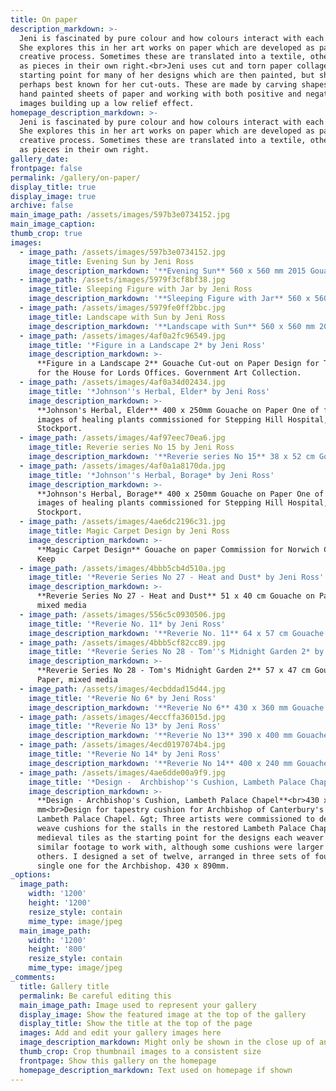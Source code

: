 ```yaml
---
title: On paper
description_markdown: >-
  Jeni is fascinated by pure colour and how colours interact with each other.
  She explores this in her art works on paper which are developed as part of the
  creative process. Sometimes these are translated into a textile, others stand
  as pieces in their own right.<br>Jeni uses cut and torn paper collages as a
  starting point for many of her designs which are then painted, but she is
  perhaps best known for her cut-outs. These are made by carving shapes into
  hand painted sheets of paper and working with both positive and negative
  images building up a low relief effect.
homepage_description_markdown: >-
  Jeni is fascinated by pure colour and how colours interact with each other.
  She explores this in her art works on paper which are developed as part of the
  creative process. Sometimes these are translated into a textile, others stand
  as pieces in their own right.
gallery_date:
frontpage: false
permalink: /gallery/on-paper/
display_title: true
display_image: true
archive: false
main_image_path: /assets/images/597b3e0734152.jpg
main_image_caption:
thumb_crop: true
images:
  - image_path: /assets/images/597b3e0734152.jpg
    image_title: Evening Sun by Jeni Ross
    image_description_markdown: '**Evening Sun** 560 x 560 mm 2015 Gouache Cut-out on Board'
  - image_path: /assets/images/5979f3cf8bf38.jpg
    image_title: Sleeping Figure with Jar by Jeni Ross
    image_description_markdown: '**Sleeping Figure with Jar** 560 x 560mm 2015 Gouache Cut-out on Board'
  - image_path: /assets/images/5979fe0ff2bbc.jpg
    image_title: Landscape with Sun by Jeni Ross
    image_description_markdown: '**Landscape with Sun** 560 x 560 mm 2014 Gouache Cut-out on Board'
  - image_path: /assets/images/4af0a2fc96549.jpg
    image_title: '*Figure in a Landscape 2* by Jeni Ross'
    image_description_markdown: >-
      **Figure in a Landscape 2** Gouache Cut-out on Paper Design for Tapestry
      for the House for Lords Offices. Government Art Collection.
  - image_path: /assets/images/4af0a34d02434.jpg
    image_title: '*Johnson''s Herbal, Elder* by Jeni Ross'
    image_description_markdown: >-
      **Johnson's Herbal, Elder** 400 x 250mm Gouache on Paper One of four
      images of healing plants commissioned for Stepping Hill Hospital,
      Stockport.
  - image_path: /assets/images/4af97eec70ea6.jpg
    image_title: Reverie series No 15 by Jeni Ross
    image_description_markdown: '**Reverie series No 15** 38 x 52 cm Gouache on Paper'
  - image_path: /assets/images/4af0a1a8170da.jpg
    image_title: '*Johnson''s Herbal, Borage* by Jeni Ross'
    image_description_markdown: >-
      **Johnson's Herbal, Borage** 400 x 250mm Gouache on Paper One of four
      images of healing plants commissioned for Stepping Hill Hospital,
      Stockport.
  - image_path: /assets/images/4ae6dc2196c31.jpg
    image_title: Magic Carpet Design by Jeni Ross
    image_description_markdown: >-
      **Magic Carpet Design** Gouache on paper Commission for Norwich Castle
      Keep
  - image_path: /assets/images/4bbb5cb4d510a.jpg
    image_title: '*Reverie Series No 27 - Heat and Dust* by Jeni Ross'
    image_description_markdown: >-
      **Reverie Series No 27 - Heat and Dust** 51 x 40 cm Gouache on Paper,
      mixed media
  - image_path: /assets/images/556c5c0930506.jpg
    image_title: '*Reverie No. 11* by Jeni Ross'
    image_description_markdown: '**Reverie No. 11** 64 x 57 cm Gouache on Paper'
  - image_path: /assets/images/4bbb5cf82cc89.jpg
    image_title: '*Reverie Series No 28 - Tom''s Midnight Garden 2* by Jeni Ross'
    image_description_markdown: >-
      **Reverie Series No 28 - Tom's Midnight Garden 2** 57 x 47 cm Gouache on
      Paper, mixed media
  - image_path: /assets/images/4ecbddad15d44.jpg
    image_title: '*Reverie No 6* by Jeni Ross'
    image_description_markdown: '**Reverie No 6** 430 x 360 mm Gouache on Paper'
  - image_path: /assets/images/4eccffa36015d.jpg
    image_title: '*Reverie No 13* by Jeni Ross'
    image_description_markdown: '**Reverie No 13** 390 x 400 mm Gouache on Paper'
  - image_path: /assets/images/4ecd0197074b4.jpg
    image_title: '*Reverie No 14* by Jeni Ross'
    image_description_markdown: '**Reverie No 14** 400 x 240 mm Gouache on Paper'
  - image_path: /assets/images/4ae6dde00a9f9.jpg
    image_title: '*Design -  Archbishop''s Cushion, Lambeth Palace Chapel* by Jeni Ross'
    image_description_markdown: >-
      **Design - Archbishop's Cushion, Lambeth Palace Chapel**<br>430 x 890
      mm<br>Design for tapestry cushion for Archbishop of Canterbury's stall.
      Lambeth Palace Chapel. &gt; Three artists were commissioned to design and
      weave cushions for the stalls in the restored Lambeth Palace Chapel. Using
      medieval tiles as the starting point for the designs each weaver had a
      similar footage to work with, although some cushions were larger than
      others. I designed a set of twelve, arranged in three sets of four and one
      single one for the Archbishop. 430 x 890mm.
_options:
  image_path:
    width: '1200'
    height: '1200'
    resize_style: contain
    mime_type: image/jpeg
  main_image_path:
    width: '1200'
    height: '800'
    resize_style: contain
    mime_type: image/jpeg
_comments:
  title: Gallery title
  permalink: Be careful editing this
  main_image_path: Image used to represent your gallery
  display_image: Show the featured image at the top of the gallery
  display_title: Show the title at the top of the page
  images: Add and edit your gallery images here
  image_description_markdown: Might only be shown in the close up of an image
  thumb_crop: Crop thumbnail images to a consistent size
  frontpage: Show this gallery on the homepage
  homepage_description_markdown: Text used on homepage if shown
---
```


